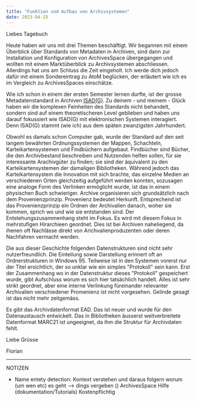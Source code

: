 ```yaml
---
title: "Funktion und Aufbau von Archivsystemen"
date: 2023-04-25
---
```


Liebes Tagebuch

Heute haben wir uns mit drei Themen beschäftigt.
Wir begannen mit einem Überblick über Standards von Metadaten in Archiven, sind dann zur Installation und Konfiguration von ArchivesSpace übergegangen und wollten mit einem Marktüberblick zu Archivsystemen abschliessen.
Allerdings hat uns am Schluss die Zeit eingeholt.
Ich werde dich jedoch dafür mit einem Sondereintrag zu AtoM beglücken, der erläutert wie ich es im Vergleich zu ArchivesSpaces einschätze.

Wie ich schon in einem der ersten Semester lernen durfte, ist der grosse Metadatenstandard in Archiven [ISAD(G)](https://de.wikipedia.org/wiki/ISAD(G)).
Zu deinem - und meinem - Glück haben wir die komplexen Feinheiten des Standards nicht behandelt, sondern sind auf einem theoretischeren Level geblieben und haben uns darauf fokussiert wie ISAD(G) mit elektronischen Systemen interagiert.
Denn ISAD(G) stammt (wie ich) aus dem späten zwanzigsten Jahrhundert.

Obwohl es damals schon Computer gab, wurde der Standard auf den seit langem bewährten Ordnungssystemen der Mappen, Schachteln, Karteikartensystemen und Findbüchern aufgebaut.
Findbücher sind Bücher, die den Archivbestand beschreiben und Nutzenden helfen sollen, für sie interessante Arachivgüter zu finden; sie sind der äquivalent zu den Karteikartensystemen der damaligen Bibliotheken.
Während jedoch das Karteikartensystem die Innovation mit sich brachte, das einzelne Medien an verschiedenen Orten gleichzeitig aufgeführt werden konnten, sozusagen eine analoge Form des Verlinken ermöglicht wurde, ist das in einem physischen Buch schwieriger.
Archive organisieren sich grundsätzlich nach dem Provenienzprinzip.
Provenienz bedeutet Herkunft.
Entsprechend ist das Provenienzprinzip ein Ordnen der Archivalien danach, woher sie kommen, sprich wo und wie sie entstanden sind.
Der Entstehungszusammenhang steht im Fokus.
Es wird mit diesem Fokus in mehrstufigen Hirarchieen geordnet.
Dies ist bei Archiven naheliegend, da ihenen oft Nachlässe direkt von Arichvalienproduzenten oder deren Nachfahren vermacht werden.

Die aus dieser Geschichte folgenden Datenstrukturen sind nicht sehr nutzerfreundlich.
Die Einteilung sowie Darstellung erinnert oft an Ordnerstrukturen in Windows 95.
Teilweise ist in den Systemen vorerst nur der Titel ersichtlich, der so unklar wie ein simples "Protokoll" sein kann.
Erst der Zusammenhang wo in der Datenstruktur dieses "Protokoll" gespeichert wurde, gibt Aufschluss worum es sich hier tatsächlich handelt.
Alles ist sehr strikt geordnet, aber eine interne Verlinkung füreinander relevanter Archivalien verschiedener Promenienz ist nicht vorgesehen.
Gelinde gesagt ist das nicht mehr zeitgemäss.

Es gibt das Archivdatenformat EAD.
Das ist neuer und wurde für den Datenaustausch entwickelt.
Das in Bibliotheken äusserst weitverbreitete Datenformat MARC21 ist ungeeignet, da ihm die Struktur für Archivdaten fehlt.

Liebe Grüsse

Florian


--------

NOTIZEN

- Name entety detection: Kontext verstehen und daraus folgern worum (um wen etc) es geht --> dings vergeben ()
ArchivesSpace
Hilfe (dokumentation/Tutorials) Kostenpflichtig
